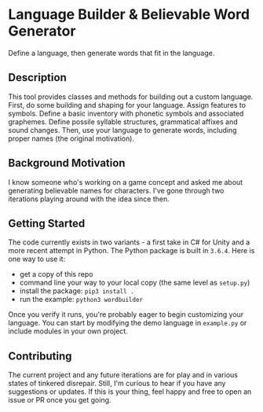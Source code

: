 # Language Builder & Believable Word Generator

Define a language, then generate words that fit in the language.

## Description

This tool provides classes and methods for building out a custom language. First, do some building and shaping for your language. Assign features to symbols. Define a basic inventory with phonetic symbols and associated graphemes. Define possile syllable structures, grammatical affixes and sound changes. Then, use your language to generate words, including proper names (the original motivation).

## Background Motivation

I know someone who's working on a game concept and asked me about generating believable names for characters. I've gone through two iterations playing around with the idea since then.

## Getting Started

The code currently exists in two variants - a first take in C# for Unity and a more recent attempt in Python. The Python package is built in `3.6.4`. Here is one way to use it:
- get a copy of this repo
- command line your way to your local copy (the same level as `setup.py`)
- install the package: `pip3 install .`
- run the example: `python3 wordbuilder`

Once you verify it runs, you're probably eager to begin customizing your language. You can start by modifying the demo language in `example.py` or include modules in your own project.

## Contributing

The current project and any future iterations are for play and in various states of tinkered disrepair. Still, I'm curious to hear if you have any suggestions or updates. If this is your thing, feel happy and free to open an issue or PR once you get going.

